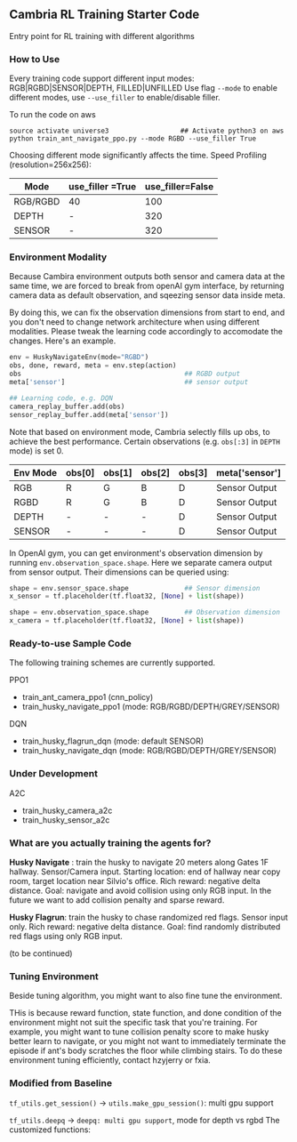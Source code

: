 ## Cambria RL Training Starter Code
Entry point for RL training with different algorithms


### How to Use
Every training code support different input modes: RGB|RGBD|SENSOR|DEPTH, FILLED|UNFILLED
Use flag `--mode` to enable different modes, use `--use_filler` to enable/disable filler.

To run the code on aws
```shell
source activate universe3                  ## Activate python3 on aws
python train_ant_navigate_ppo.py --mode RGBD --use_filler True
```

Choosing different mode significantly affects the time. Speed Profiling (resolution=256x256):

|Mode       |use_filler =True   | use_filler=False  |
|---        |---                |---                |
|RGB/RGBD   |40                 |100                |
|DEPTH      |-                  |320                |
|SENSOR     |-                  |320                |

### Environment Modality
Because Cambira environment outputs both sensor and camera data at the same time, we are forced to break from openAI gym interface, by returning camera data as default observation, and sqeezing sensor data inside meta.

By doing this, we can fix the observation dimensions from start to end, and you don't need to change network architecture when using different modalities. Please tweak the learning code accordingly to accomodate the changes. Here's an example.
```python
env = HuskyNavigateEnv(mode="RGBD")
obs, done, reward, meta = env.step(action)
obs                                         ## RGBD output
meta['sensor']                              ## sensor output

## Learning code, e.g. DQN
camera_replay_buffer.add(obs)
sensor_replay_buffer.add(meta['sensor'])

```

Note that based on environment mode, Cambria selectly fills up obs, to achieve the best performance. Certain observations (e.g. `obs[:3]` in `DEPTH` mode) is set 0.

|Env  Mode  |obs[0] |obs[1] |obs[2] |obs[3] |meta['sensor'] |
|---        |---    |---    |---    |---    |---            |
|RGB        |R      |G      |B      |D      |Sensor Output  |
|RGBD       |R      |G      |B      |D      |Sensor Output  |
|DEPTH      | -     |-      |-      |D      |Sensor Output  |
|SENSOR     | -     |-      |-      |D      |Sensor Output  |

In OpenAI gym, you can get environment's observation dimension by running `env.observation_space.shape`. Here we separate camera output from sensor output. Their dimensions can be queried using:
```python
shape = env.sensor_space.shape              ## Sensor dimension 
x_sensor = tf.placeholder(tf.float32, [None] + list(shape))

shape = env.observation_space.shape         ## Observation dimension
x_camera = tf.placeholder(tf.float32, [None] + list(shape))
```


### Ready-to-use Sample Code
The following training schemes are currently supported.

PPO1

* train\_ant\_camera\_ppo1 (cnn\_policy)
* train\_husky\_navigate\_ppo1 (mode: RGB/RGBD/DEPTH/GREY/SENSOR)

DQN

* train\_husky\_flagrun\_dqn (mode: default SENSOR)
* train\_husky\_navigate\_dqn (mode: RGB/RGBD/DEPTH/GREY/SENSOR)


### Under Development

A2C

* train\_husky\_camera\_a2c
* train\_husky\_sensor\_a2c

### What are you actually training the agents for?
**Husky Navigate** : train the husky to navigate 20 meters along Gates 1F hallway. Sensor/Camera input. Starting location: end of hallway near copy room, target location near Silvio's office. Rich reward: negative delta distance. 
Goal: navigate and avoid collision using only RGB input. In the future we want to add collision penalty and sparse reward.

**Husky Flagrun**: train the husky to chase randomized red flags. Sensor input only. Rich reward: negative delta distance. Goal: find randomly distributed red flags using only RGB input.

(to be continued)



### Tuning Environment
Beside tuning algorithm, you might want to also fine tune the environment.

THis is because reward function, state function, and done condition of the environment might not suit the specific task that you're training. For example, you might want to tune collision penalty score to make husky better learn to navigate, or you might not want to immediately terminate the episode if ant's body scratches the floor while climbing stairs. To do these environment tuning efficiently, contact hzyjerry or fxia.



### Modified from Baseline
`tf_utils.get_session()` -> `utils.make_gpu_session()`: multi gpu support


`tf_utils.deepq` -> `deepq: multi gpu support`, mode for depth vs rgbd
The customized functions:
    